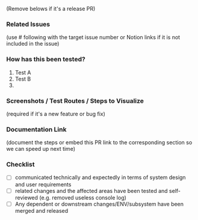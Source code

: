 (Remove belows if it's a release PR)

### Related Issues

(use # following with the target issue number or Notion links if it is not included in the issue)

### How has this been tested?

1. Test A
2. Test B
3. 

### Screenshots / Test Routes / Steps to Visualize

(required if it's a new feature or bug fix)

### Documentation Link

(document the steps or embed this PR link to the corresponding section so we can speed up next time)

### Checklist

- [ ] communicated technically and expectedly in terms of system design and user requirements
- [ ] related changes and the affected areas have been tested and self-reviewed (e.g. removed useless console log)
- [ ] Any dependent or downstream changes/ENV/subsystem have been merged and released
